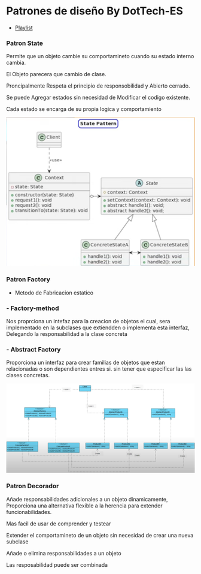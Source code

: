 # Patrones de diseño By DotTech-ES 
- [Playlist](https://www.youtube.com/playlist?list=PLcrGLrk890EHggd_AtzoodFXnp-yXnzh4)

### Patron State
  
Permite que un objeto cambie su comportamineto cuando su estado interno cambia. 

El Objeto parecera que cambio de clase. 

Proncipalmente Respeta el principio de responsobilidad y Abierto cerrado. 

Se puede Agregar estados sin necesidad de Modificar el codigo existente. 

Cada estado se encarga de su propia logica y comportamiento 

![Patron_State](./../img/PatronState.png)

### Patron Factory

- Metodo de Fabricacion estatico

### - Factory-method
  Nos proprciona un intefaz para la creacion de objetos el cual, sera implementado en la subclases que extiendden o implementa esta interfaz, Delegando la responsabilidad a la clase concreta 
  
### - Abstract Factory
Proporciona un interfaz para crear familias de objetos que estan relacionadas o son dependientes entres si. sin tener que especificar las las clases concretas.

![AbstractFactory](./../img/AbstractFactory.png)

### Patron Decorador

Añade responsabilidades adicionales a un objeto dinamicamente, Proporciona una alternativa flexible a la herencia para extender funcionabilidades. 

Mas facil de usar de comprender y testear 

Extender el comportamineto de un objeto sin necesidad de crear una nueva subclase 

Añade o elimina responsabilidades a un objeto 

Las resposabilidad puede ser combinada 



